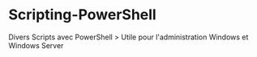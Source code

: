 # Scripting-PowerShell
Divers Scripts avec PowerShell > Utile pour l'administration Windows et Windows Server 
